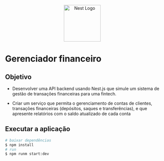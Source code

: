 <p align="center">
  <a href="http://nestjs.com/" target="blank"><img src="https://nestjs.com/img/logo-small.svg" width="120" alt="Nest Logo" /></a>
</p>

# Gerenciador financeiro

## Objetivo
- Desenvolver uma API backend usando Nest.js que simule um sistema de gestão de 
transações financeiras para uma fintech.

- Criar um serviço que permita o gerenciamento 
de contas de clientes, transações financeiras (depósitos, saques e transferências), e que apresente 
relatórios com o saldo atualizado de cada conta

## Executar a aplicação

```bash
# baixar dependências
$ npm install
# run
$ npm runm start:dev
```



